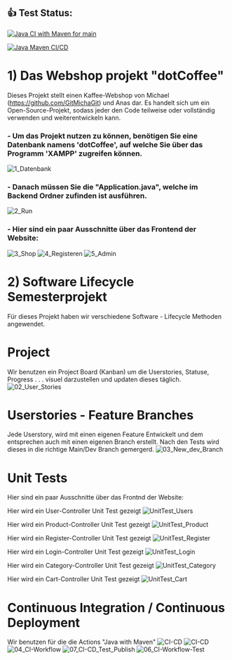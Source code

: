 ## 👍 Test Status:

[![Java CI with Maven for main](https://github.com/anasm20/Software_Lifecycle_Semesterprojekt/actions/workflows/maven_main.yml/badge.svg)](https://github.com/anasm20/Software_Lifecycle_Semesterprojekt/actions/workflows/maven_main.yml)

[![Java Maven CI/CD](https://github.com/anasm20/Software_Lifecycle_Semesterprojekt/actions/workflows/maven-test-publish.yml/badge.svg)](https://github.com/anasm20/Software_Lifecycle_Semesterprojekt/actions/workflows/maven-test-publish.yml)


# 1) Das Webshop projekt "dotCoffee"
Dieses Projekt stellt einen Kaffee-Webshop von Michael (https://github.com/GitMichaGit) und Anas dar. 
Es handelt sich um ein Open-Source-Projekt, sodass jeder den Code teilweise oder vollständig verwenden und weiterentwickeln kann.

### - Um das Projekt nutzen zu können, benötigen Sie eine Datenbank namens 'dotCoffee', auf welche Sie über das Programm 'XAMPP' zugreifen können.
![1_Datenbank](https://github.com/anasm20/Software_Lifecycle_Semesterprojekt/assets/112882511/4940a221-aa1d-430a-9a7e-f6486e45faeb)


### - Danach müssen Sie die "Application.java", welche im Backend Ordner zufinden ist ausführen.
![2_Run](https://github.com/anasm20/Software_Lifecycle_Semesterprojekt/assets/122538784/18b17f73-e759-4425-ac6c-ae4571d5743f)



### - Hier sind ein paar Ausschnitte über das Frontend der Website:
![3_Shop](https://github.com/anasm20/Software_Lifecycle_Semesterprojekt/assets/122538784/8f58abd7-8210-45d9-8db0-a8c08b1225f3)
![4_Registeren](https://github.com/anasm20/Software_Lifecycle_Semesterprojekt/assets/122538784/3153175e-c813-44d7-b8ad-2df739c16b7e)
![5_Admin](https://github.com/anasm20/Software_Lifecycle_Semesterprojekt/assets/122538784/f4e378fc-7241-45eb-81b6-409f88b6f3d3)

# 2) Software Lifecycle Semesterprojekt
Für dieses Projekt haben wir verschiedene Software - Lifecycle Methoden angewendet.
# Project
Wir benutzen ein Project Board (Kanban) um die Userstories, Statuse, Progress . . . visuel darzustellen und updaten dieses täglich.
![02_User_Stories](https://github.com/anasm20/Software_Lifecycle_Semesterprojekt/assets/122538784/69cb6ae3-6a2d-4a98-8357-d43c0eae73b5)
# Userstories - Feature Branches
Jede Userstory, wird mit einen eigenen Feature Entwickelt und dem entsprechen auch mit einen eigenen Branch erstellt. Nach den Tests wird dieses in die richtige Main/Dev Branch gemergerd.
![03_New_dev_Branch](https://github.com/anasm20/Software_Lifecycle_Semesterprojekt/assets/122538784/2fc5d6de-ebd1-473a-b989-7d4b6a43b974)
# Unit Tests
Hier sind ein paar Ausschnitte über das Frontnd der Website:

Hier wird ein User-Controller Unit Test gezeigt
![UnitTest_Users](https://github.com/anasm20/Software_Lifecycle_Semesterprojekt/assets/122538784/a5925513-c489-45e1-8131-5d39a839056b)


Hier wird ein Product-Controller Unit Test gezeigt
![UnitTest_Product](https://github.com/anasm20/Software_Lifecycle_Semesterprojekt/assets/122538784/658b999d-fb75-40a9-b862-2a48920b6837)


Hier wird ein Register-Controller Unit Test gezeigt
![UnitTest_Register](https://github.com/anasm20/Software_Lifecycle_Semesterprojekt/assets/122538784/0d99fa4a-9f78-4931-8184-c218e9c3a671)


Hier wird ein Login-Controller Unit Test gezeigt
![UnitTest_Login](https://github.com/anasm20/Software_Lifecycle_Semesterprojekt/assets/122538784/d7d10eb1-ac4b-4834-a23e-974e6f67b9fb)


Hier wird ein Category-Controller Unit Test gezeigt
![UnitTest_Category](https://github.com/anasm20/Software_Lifecycle_Semesterprojekt/assets/122538784/1689e953-03b9-44d6-8082-5517be435f0e)


Hier wird ein Cart-Controller Unit Test gezeigt
![UnitTest_Cart](https://github.com/anasm20/Software_Lifecycle_Semesterprojekt/assets/122538784/3e982f2d-e275-4222-9723-a600c999c42a)



# Continuous Integration / Continuous Deployment
Wir benutzen für die die Actions "Java with Maven"
![CI-CD](https://github.com/anasm20/Software_Lifecycle_Semesterprojekt/assets/122538784/e385d4a0-bae1-4757-ae36-668f707668e2)
![CI-CD](https://github.com/anasm20/Software_Lifecycle_Semesterprojekt/assets/112882511/217c24e3-dcb8-4d54-943b-5b359334caea)
![04_CI-Workflow](https://github.com/anasm20/Software_Lifecycle_Semesterprojekt/assets/122538784/d524a936-b7be-4f94-8618-69f7612bc837)
![07_CI-CD_Test_Publish](https://github.com/anasm20/Software_Lifecycle_Semesterprojekt/assets/122538784/ae527dd7-2449-4f58-8a5a-027a19ddc6f2)
![06_CI-Workflow-Test](https://github.com/anasm20/Software_Lifecycle_Semesterprojekt/assets/122538784/e2b4c13b-b03f-46f4-b085-230efd871f00)
